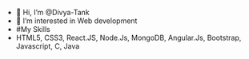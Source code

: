 - 👋 Hi, I’m @Divya-Tank
- 👀 I’m interested in Web development
- #My Skills
- HTML5, CSS3, React.JS, Node.Js, MongoDB, Angular.Js, Bootstrap, Javascript, C, Java

<!---
Divya-Tank/Divya-Tank is a ✨ special ✨ repository because its `README.md` (this file) appears on your GitHub profile.
You can click the Preview link to take a look at your changes.
--->
